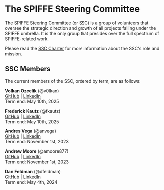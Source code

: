 # The SPIFFE Steering Committee
The SPIFFE Steering Committee (or SSC) is a group of volunteers that oversee the strategic direction and growth of all projects falling under the SPIFFE umbrella. It is the only group that presides over the full spectrum of SPIFFE-related work.

Please read the [SSC Charter](CHARTER.md) for more information about the SSC's role and mission.

## SSC Members
The current members of the SSC, ordered by term,  are as follows: 

**Volkan Ozcelik** (@v0lkan)  
[GitHub](https://github.com/v0lkan) | [LinkedIn](https://www.linkedin.com/in/volkanozcelik)  
Term end: May 10th, 2025  

**Frederick Kautz** (@fkautz)  
[GitHub](https://github.com/fkautz) | [LinkedIn](https://www.linkedin.com/in/fkautz/)  
Term end: May 10th, 2025  

**Andres Vega** (@anvega)  
[GitHub](https://github.com/anvega) | [LinkedIn](https://www.linkedin.com/in/avegaarias/)  
Term end: November 1st, 2023  

**Andrew Moore** (@amoore877)  
[GitHub](https://github.com/amoore877) | [LinkedIn](https://www.linkedin.com/in/andrew-moore-681b1114a/)  
Term end: November 1st, 2023  

**Dan Feldman** (@dfeldman)  
[GitHub](https://github.com/dfeldman) | [LinkedIn](https://www.linkedin.com/in/dfeldman)  
Term end: May 4th, 2024 
